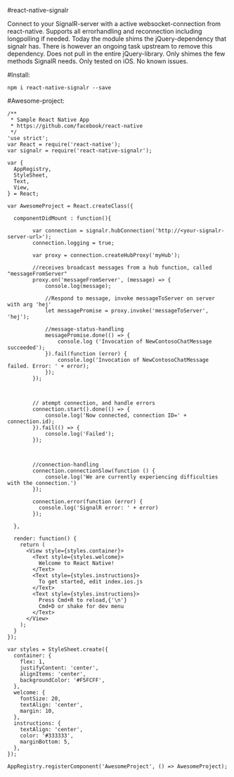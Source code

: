 #react-native-signalr

Connect to your SignalR-server with a active websocket-connection from react-native.
Supports all errorhandling and reconnection including longpolling if needed.
Today the module shims the jQuery-dependency that signalr has.
There is however an ongoing task upstream to remove this dependency.
Does not pull in the entire jQuery-library. Only shimes the few methods SignalR needs.
Only tested on iOS. No known issues.

#Install:
```
npm i react-native-signalr --save
```


#Awesome-project:

```
/**
 * Sample React Native App
 * https://github.com/facebook/react-native
 */
'use strict';
var React = require('react-native');
var signalr = require('react-native-signalr');

var {
  AppRegistry,
  StyleSheet,
  Text,
  View,
} = React;

var AwesomeProject = React.createClass({

  componentDidMount : function(){

		var connection = signalr.hubConnection('http://<your-signalr-server-url>');
		connection.logging = true;

		var proxy = connection.createHubProxy('myHub');
		 
		//receives broadcast messages from a hub function, called "messageFromServer"
		proxy.on('messageFromServer', (message) => {
		    console.log(message);

		    //Respond to message, invoke messageToServer on server with arg 'hej'
		    let messagePromise = proxy.invoke('messageToServer', 'hej');

		    //message-status-handling
		    messagePromise.done(() => {
			    console.log ('Invocation of NewContosoChatMessage succeeded');
			}).fail(function (error) {
			    console.log('Invocation of NewContosoChatMessage failed. Error: ' + error);
			});
		});
		 


		// atempt connection, and handle errors
		connection.start().done(() => { 
			console.log('Now connected, connection ID=' + connection.id); 
		}).fail(() => {
	      	console.log('Failed'); 
	    });



	    //connection-handling
	    connection.connectionSlow(function () {
	        console.log('We are currently experiencing difficulties with the connection.')
	    });

	    connection.error(function (error) {
	      console.log('SignalR error: ' + error)
	    });

  },

  render: function() {
    return (
      <View style={styles.container}>
        <Text style={styles.welcome}>
          Welcome to React Native!
        </Text>
        <Text style={styles.instructions}>
          To get started, edit index.ios.js
        </Text>
        <Text style={styles.instructions}>
          Press Cmd+R to reload,{'\n'}
          Cmd+D or shake for dev menu
        </Text>
      </View>
    );
  }
});

var styles = StyleSheet.create({
  container: {
    flex: 1,
    justifyContent: 'center',
    alignItems: 'center',
    backgroundColor: '#F5FCFF',
  },
  welcome: {
    fontSize: 20,
    textAlign: 'center',
    margin: 10,
  },
  instructions: {
    textAlign: 'center',
    color: '#333333',
    marginBottom: 5,
  },
});

AppRegistry.registerComponent('AwesomeProject', () => AwesomeProject);
```
